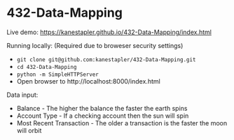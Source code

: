 # 432-Data-Mapping

Live demo: https://kanestapler.github.io/432-Data-Mapping/index.html

Running locally: (Required due to broweser security settings)
* `git clone git@github.com:kanestapler/432-Data-Mapping.git`
* `cd 432-Data-Mapping`
* `python -m SimpleHTTPServer`
* Open browser to http://localhost:8000/index.html

Data input:
* Balance - The higher the balance the faster the earth spins
* Account Type - If a checking account then the sun will spin
* Most Recent Transaction - The older a transaction is the faster the moon will orbit
